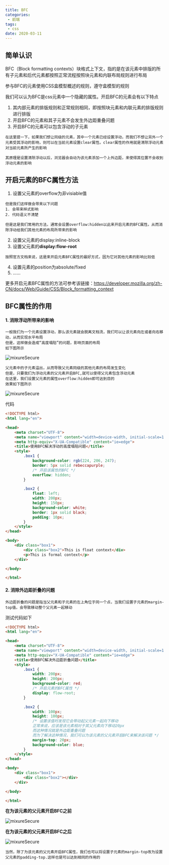 ```yaml
---
title: BFC
categories:
 - 前端
tags:
 - css
date: 2020-03-11
---
```


## 简单认识

BFC（Block formatting contexts）块格式上下文，指的是在该元素中排版的所有子元素和后代元素都按照正常流程按照块元素和内联布局规则进行布局

参与BFC的元素使用CSS盒模型概述的规则，遵守盒模型的规则

我们可以认为BFC是css元素中一个隐藏的属性。开启BFC的元素会有以下特点

1. 其内部元素的排版规则和正常规则相同，即按照块元素和内联元素的排版规则进行排版
2. 开启BFC的元素和其子元素不会发生外边距重叠问题
3. 开启BFC的元素可以包含浮动的子元素

```
在这里提一下，如果我们想让同级的元素，其中一个元素已经设置浮动，而我们不想让另外一个元素受其浮动的影响，则可以在当前元素设置clear属性。clear属性的作用就是清除浮动元素对当前元素所产生的影响

其原理是设置清除浮动以后，浏览器会自动为该元素添加一个上外边距，来使得其位置不会收到浮动元素的影响
```

## 开启元素的BFC属性方法

1. 设置父元素的overflow为非visiable值
```
但是我们这样做会带来以下问题
1. 会带来样式影响
2. 代码语义不清楚

但是这是我们常用的方法，通常会设置overflow:hidden以此来开启元素的BFC属性。从而消除浮动给我们其他元素的布局所带来的影响
```
2. 设置父元素的display:inline-block
3. 设置父元素的**display:flow-root**
```
按照官方文档来说，这是来开启元素BFC属性的最好方式，因为它对其他元素的影响比较低
```
4. 设置元素的position为absolute/fixed
5. ......


更多开启元素BFC属性的方法可参考该链接：https://developer.mozilla.org/zh-CN/docs/Web/Guide/CSS/Block_formatting_context

## BFC属性的作用

#### 1. 消除浮动所带来的影响

```
一般我们为一个元素设置浮动，那么该元素就会脱离文档流，我们可以让该元素向左或者向右移动，从而实现水平布局
但是，这样做会造成“高度塌陷”的问题，影响页面的布局
如下图所示
```

<img :src="$withBase('/CSS/CSS BFC01.PNG')" alt="mixureSecure">

```
父元素中的子元素溢出，从而导致父元素同级的其他元素的布局发生变化
但是，只要我们为浮动元素的父元素开启BFC,就可以使得父元素包含浮动元素
在这里，我们设置父元素的属性overflow:hidden即可达到目的
效果如下图所示
```

<img :src="$withBase('/CSS/CSS BFC02.PNG')" alt="mixureSecure">

代码

```html
<!DOCTYPE html>
<html lang="en">

<head>
    <meta charset="UTF-8">
    <meta name="viewport" content="width=device-width, initial-scale=1.0">
    <meta http-equiv="X-UA-Compatible" content="ie=edge">
    <title>使用BFC解决浮动的高度塌陷问题</title>
    <style>
        .box1 {
            background-color: rgb(224, 206, 247);
            border: 5px solid rebeccapurple;
            /* 开启该属性的BFC */
            overflow: hidden;
        }

        .box2 {
            float: left;
            width: 200px;
            height: 150px;
            background-color: white;
            border: 1px solid black;
            padding: 10px;
        }
    </style>
</head>

<body>
    <div class="box1">
        <div class="box2">This is float context</div>
        <p>This is formal context</p>
    </div>

</body>

</html>
```

#### 2. 消除外边距折叠的问题

```
外边距折叠的问题是指当父元素和子元素的左上角位于同一个点，当我们设置子元素的margin-top值，会导致移动整个父元素一起移动
```
测试代码如下
```html
<!DOCTYPE html>
<html lang="en">

<head>
    <meta charset="UTF-8">
    <meta name="viewport" content="width=device-width, initial-scale=1.0">
    <meta http-equiv="X-UA-Compatible" content="ie=edge">
    <title>使用BFC解决外边距折叠问题</title>
    <style>
        .box1 {
            width: 200px;
            height: 200px;
            background-color: red;
            /* 开启元素的BFC属性 */
            display: flow-root;
        }

        .box2 {
            width: 100px;
            height: 100px;
            /* 设置该值时发现它会带动起父元素一起向下移动
            正常来说，应该是该元素相对于其父元素向下移动20px
            而这种情况就是外边距重叠问题
            而为了解决这种情况，我们可以为该元素的父元素开启BFC来解决该问题 */
            margin-top: 20px;
            background-color: blue;
        }
    </style>
</head>

<body>
    <div class="box1">
        <div class="box2"></div>
    </div>

</body>

</html>
```

**在为该元素的父元素开启BFC之前**

<img :src="$withBase('/CSS/CSS BFC03.PNG')" alt="mixureSecure">

**在为该元素的父元素开启BFC之后**

<img :src="$withBase('/CSS/CSS BFC04.PNG')" alt="mixureSecure">


```
当然，除了为该元素的父元素开启BFC属性，我们也可以将设置子元素的margin-top改为设置父元素的padding-top.这样也是可以达到相同的作用的
```

